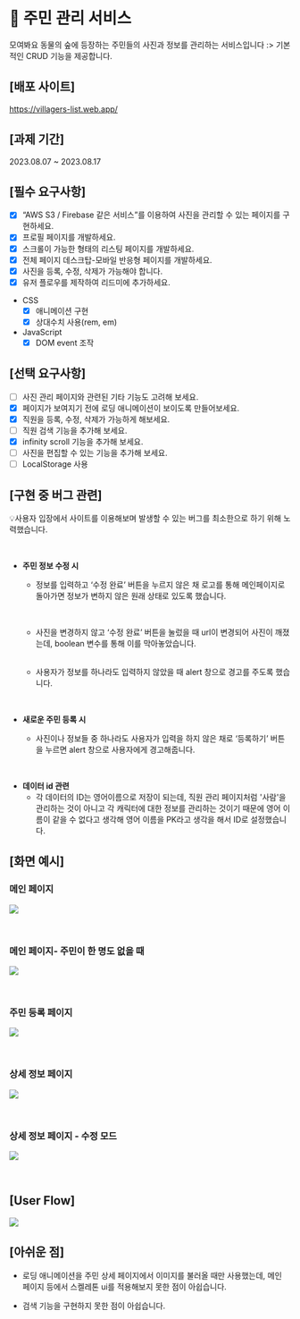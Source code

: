 # 🦝 주민 관리 서비스

모여봐요 동물의 숲에 등장하는 주민들의 사진과 정보를 관리하는 서비스입니다 :>
기본적인 CRUD 기능을 제공합니다.

## [배포 사이트]

https://villagers-list.web.app/

## [과제 기간]

2023.08.07 ~ 2023.08.17

## [필수 요구사항]

- [x] “AWS S3 / Firebase 같은 서비스”를 이용하여 사진을 관리할 수 있는 페이지를 구현하세요.
- [x] 프로필 페이지를 개발하세요.
- [x] 스크롤이 가능한 형태의 리스팅 페이지를 개발하세요.
- [x] 전체 페이지 데스크탑-모바일 반응형 페이지를 개발하세요.
- [x] 사진을 등록, 수정, 삭제가 가능해야 합니다.
- [x] 유저 플로우를 제작하여 리드미에 추가하세요.

* CSS
  - [x] 애니메이션 구현
  - [x] 상대수치 사용(rem, em)
* JavaScript
  - [x] DOM event 조작

## [선택 요구사항]

- [ ] 사진 관리 페이지와 관련된 기타 기능도 고려해 보세요.
- [x] 페이지가 보여지기 전에 로딩 애니메이션이 보이도록 만들어보세요.
- [x] 직원을 등록, 수정, 삭제가 가능하게 해보세요.
- [ ] 직원 검색 기능을 추가해 보세요.
- [x] infinity scroll 기능을 추가해 보세요.
- [ ] 사진을 편집할 수 있는 기능을 추가해 보세요.
- [ ] LocalStorage 사용

## [구현 중 버그 관련]

💡사용자 입장에서 사이트를 이용해보며 발생할 수 있는 버그를 최소한으로 하기 위해 노력했습니다.

<br>

- **주민 정보 수정 시**

  - 정보를 입력하고 ‘수정 완료’ 버튼을 누르지 않은 채 로고를 통해 메인페이지로 돌아가면 정보가 변하지 않은 원래 상태로 있도록 했습니다.

    <br>

  - 사진을 변경하지 않고 ‘수정 완료’ 버튼을 눌렀을 때 url이 변경되어 사진이 깨졌는데, boolean 변수를 통해 이를 막아놓았습니다.

  <br>

  - 사용자가 정보를 하나라도 입력하지 않았을 때 alert 창으로 경고를 주도록 했습니다.

<br>

- **새로운 주민 등록 시**

  - 사진이나 정보들 중 하나라도 사용자가 입력을 하지 않은 채로 ‘등록하기’ 버튼을 누르면 alert 창으로 사용자에게 경고해줍니다.

<br>

- **데이터 id 관련**
  - 각 데이터의 ID는 영어이름으로 저장이 되는데, 직원 관리 페이지처럼 '사람'을 관리하는 것이 아니고 각 캐릭터에 대한 정보를 관리하는 것이기 때문에 영어 이름이 같을 수 없다고 생각해 영어 이름을 PK라고 생각을 해서 ID로 설정했습니다.

## [화면 예시]

### 메인 페이지

![](./public/assets/readme_graphics/mainPage.gif)

<br>

### 메인 페이지- 주민이 한 명도 없을 때

![](./public/assets/readme_graphics/noVillager.jpg)

<br>

### 주민 등록 페이지

![](./public/assets/readme_graphics/addVillager.jpg)

<br>

### 상세 정보 페이지

![](./public/assets/readme_graphics/villagerProfile.jpg)

<br>

### 상세 정보 페이지 - 수정 모드

![](./public/assets/readme_graphics/editProfile.jpg)

<br>

## [User Flow]

![](./public/assets/readme_graphics/userFlow.jpg)

## [아쉬운 점]

- 로딩 애니메이션을 주민 상세 페이지에서 이미지를 불러올 때만 사용했는데, 메인 페이지 등에서 스켈레톤 ui를 적용해보지 못한 점이 아쉽습니다.
  <br>

- 검색 기능을 구현하지 못한 점이 아쉽습니다.
